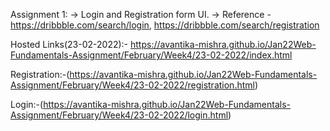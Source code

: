Assignment 1: -> Login and Registration form UI. -> Reference - https://dribbble.com/search/login, https://dribbble.com/search/registration


Hosted Links(23-02-2022):-
https://avantika-mishra.github.io/Jan22Web-Fundamentals-Assignment/February/Week4/23-02-2022/index.html


Registration:-(https://avantika-mishra.github.io/Jan22Web-Fundamentals-Assignment/February/Week4/23-02-2022/registration.html)



Login:-(https://avantika-mishra.github.io/Jan22Web-Fundamentals-Assignment/February/Week4/23-02-2022/login.html)
